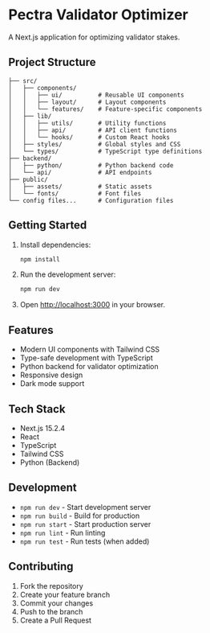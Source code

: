 # Pectra Validator Optimizer

A Next.js application for optimizing validator stakes.

## Project Structure

```
├── src/
│   ├── components/
│   │   ├── ui/          # Reusable UI components
│   │   ├── layout/      # Layout components
│   │   └── features/    # Feature-specific components
│   ├── lib/
│   │   ├── utils/       # Utility functions
│   │   ├── api/         # API client functions
│   │   └── hooks/       # Custom React hooks
│   ├── styles/          # Global styles and CSS
│   └── types/           # TypeScript type definitions
├── backend/
│   ├── python/          # Python backend code
│   └── api/             # API endpoints
├── public/
│   ├── assets/          # Static assets
│   └── fonts/           # Font files
└── config files...      # Configuration files
```

## Getting Started

1. Install dependencies:
   ```bash
   npm install
   ```

2. Run the development server:
   ```bash
   npm run dev
   ```

3. Open [http://localhost:3000](http://localhost:3000) in your browser.

## Features

- Modern UI components with Tailwind CSS
- Type-safe development with TypeScript
- Python backend for validator optimization
- Responsive design
- Dark mode support

## Tech Stack

- Next.js 15.2.4
- React
- TypeScript
- Tailwind CSS
- Python (Backend)

## Development

- `npm run dev` - Start development server
- `npm run build` - Build for production
- `npm run start` - Start production server
- `npm run lint` - Run linting
- `npm run test` - Run tests (when added)

## Contributing

1. Fork the repository
2. Create your feature branch
3. Commit your changes
4. Push to the branch
5. Create a Pull Request
